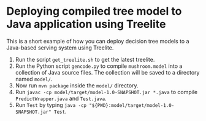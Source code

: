 Deploying compiled tree model to Java application using Treelite
================================================================
This is a short example of how you can deploy decision tree models to a
Java-based serving system using Treelite.

1. Run the script `get_treelite.sh` to get the latest treelite.
2. Run the Python script `gencode.py` to compile `mushroom.model` into a
   collection of Java source files. The collection will be saved to a directory
   named `model/`.
4. Now run `mvn package` inside the `model/` directory.
5. Run `javac -cp model/target/model-1.0-SNAPSHOT.jar *.java` to
   compile `PredictWrapper.java` and `Test.java`.
6. Run `Test` by typing
   `java -cp "${PWD}:model/target/model-1.0-SNAPSHOT.jar" Test`.
